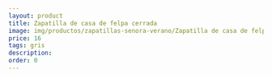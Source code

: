 ```yaml
---
layout: product
title: Zapatilla de casa de felpa cerrada
image: img/productos/zapatillas-senora-verano/Zapatilla de casa de felpa cerrada=16=gris.webp
price: 16
tags: gris
description: 
order: 0
---
```

